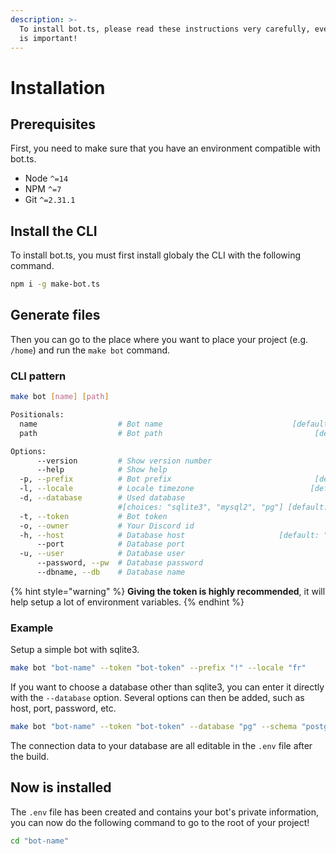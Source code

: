 ```yaml
---
description: >-
  To install bot.ts, please read these instructions very carefully, every word
  is important!
---
```


# Installation

## Prerequisites

First, you need to make sure that you have an environment compatible with bot.ts.

* Node `^=14`
* NPM `^=7`
* Git  `^=2.31.1`

## Install the CLI

To install bot.ts, you must first install globaly the CLI with the following command.

```bash
npm i -g make-bot.ts
```

## Generate files

Then you can go to the place where you want to place your project \(e.g. `/home`\) and run the `make bot` command.

### CLI pattern

```bash
make bot [name] [path]

Positionals:
  name                  # Bot name                             [default: "bot.ts"]
  path                  # Bot path                                  [default: "."]

Options:
      --version         # Show version number                            [boolean]
      --help            # Show help                                      [boolean]
  -p, --prefix          # Bot prefix                                [default: "."]
  -l, --locale          # Locale timezone                          [default: "en"]
  -d, --database        # Used database
                        #[choices: "sqlite3", "mysql2", "pg"] [default: "sqlite3"]
  -t, --token           # Bot token                                       [string]
  -o, --owner           # Your Discord id                                 [string]
  -h, --host            # Database host                     [default: "localhost"]
      --port            # Database port                                   [string]
  -u, --user            # Database user                                   [string]
      --password, --pw  # Database password                               [string]
      --dbname, --db    # Database name                                   [string]
```

{% hint style="warning" %}
**Giving the token is highly recommended**, it will help setup a lot of environment variables.
{% endhint %}

### Example

Setup a simple bot with sqlite3.

```bash
make bot "bot-name" --token "bot-token" --prefix "!" --locale "fr"
```

If you want to choose a database other than sqlite3, you can enter it directly with the `--database` option. Several options can then be added, such as host, port, password, etc.

```bash
make bot "bot-name" --token "bot-token" --database "pg" --schema "postgres" --user "postgres"
```

The connection data to your database are all editable in the `.env` file after the build.

## Now is installed

The `.env` file has been created and contains your bot's private information, you can now do the following command to go to the root of your project!

```bash
cd "bot-name"
```

